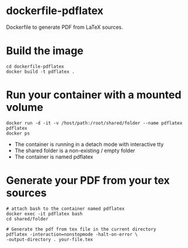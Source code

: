 # dockerfile-pdflatex
Dockerfile to generate PDF from LaTeX sources.

# Build the image
```
cd dockerfile-pdflatex
docker build -t pdflatex .
```

# Run your container with a mounted volume
```
docker run -d -it -v /host/path:/root/shared/folder --name pdflatex pdflatex
docker ps
```

- The container is running in a detach mode with interactive tty
- The shared folder is a non-existing / empty folder
- The container is named pdflatex

# Generate your PDF from your tex sources
```
# attach bash to the container named pdflatex
docker exec -it pdflatex bash
cd shared/folder

# Generate the pdf from tex file in the current directory
pdflatex -interaction=nonstopmode -halt-on-error \
-output-directory . your-file.tex
```

